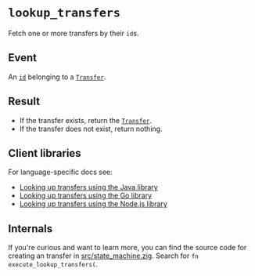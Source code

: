 # `lookup_transfers`

Fetch one or more transfers by their `id`s.

## Event

An [`id`](../transfers.md#id) belonging to a [`Transfer`](../transfers.md).

## Result

- If the transfer exists, return the [`Transfer`](../transfers.md).
- If the transfer does not exist, return nothing.

## Client libraries

For language-specific docs see:

* [Looking up transfers using the Java library](https://github.com/tigerbeetledb/tigerbeetle/tree/mainhttps://github.com/tigerbeetledb/tigerbeetle/blob/pe/docs-updates/src/clients/java#creating-transfers)
* [Looking up transfers using the Go library](https://github.com/tigerbeetledb/tigerbeetle/tree/mainhttps://github.com/tigerbeetledb/tigerbeetle/blob/pe/docs-updates/src/clients/go#creating-transfers)
* [Looking up transfers using the Node.js library](https://github.com/tigerbeetledb/tigerbeetle/tree/mainhttps://github.com/tigerbeetledb/tigerbeetle/blob/pe/docs-updates/src/clients/node#creating-transfers)

## Internals

If you're curious and want to learn more, you can find the source code
for creating an transfer in
[src/state_machine.zig](https://github.com/tigerbeetledb/tigerbeetle/blob/main/src/state_machine.zig). Search
for `fn execute_lookup_transfers(`.
